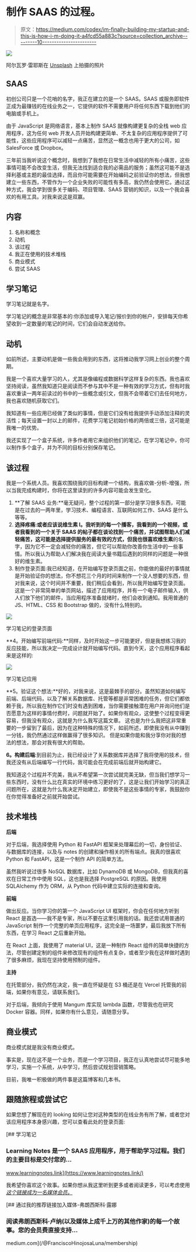 # 制作 SAAS 的过程。

> 原文：<https://medium.com/codex/im-finally-building-my-startup-and-this-is-how-i-m-doing-it-a4fcd55a883c?source=collection_archive---------10----------------------->

![](img/bca0717df8df494ac913423377c1c8ab.png)

阿尔瓦罗·雷耶斯在 [Unsplash](https://unsplash.com?utm_source=medium&utm_medium=referral) 上拍摄的照片

## SAAS

初创公司只是一个花哨的名字，我正在建立的是一个 SAAS。SAAS 或服务即软件正成为最赚钱的在线业务之一，它提供的软件不需要用户将任何东西下载到他们的电脑或手机上。

由于 JavaScript 是网络语言，基本上制作 SAAS 就像构建更复杂的全栈 web 应用程序，这为任何 web 开发人员开始构建更简单、不太复杂的应用程序提供了可能性，这些应用程序可以减轻一点痛苦，显然这一概念也用于更大的公司，如 SalesForce 或 Dropbox。

三年前当我听说这个概念时，我想到了我想在日常生活中减轻的所有小痛苦，这些事情可能不会改变生活，但我无法找到适合我的必需品的服务；虽然这可能不是选择利基或主题的最佳选择，而且你可能需要在开始编码之前验证你的想法，但我想建立一些东西，不管作为一个企业失败的可能性有多高，我仍然会使用它。通过这种方式，我会学到很多关于编码、项目管理、SAAS 营销的知识，以及一个我会喜欢的有用工具。对我来说这是双赢。

## 内容

1.  名称和概念
2.  动机
3.  该过程
4.  我正在使用的技术堆栈
5.  商业模式
6.  尝试 SAAS

## **学习笔记**

学习笔记就是名字。

学习笔记的概念是非常基本的:你添加或导入笔记/报价到你的帐户，安排每天你希望收到一定数量的笔记的时间，它们会自动发送给你。

## 动机

如前所述，主要动机是做一些我会用到的东西，这将推动我学习网上创业的整个周期。

我是一个喜欢大量学习的人，尤其是像编程或数据科学这样复杂的东西。我也喜欢坚持阅读，虽然我知道只是阅读而不参与其中不是一种有效的学习方式，但有时我喜欢重读一两年前读过的书中的一些概念或引文，但我不会带着它们去任何地方，我也喜欢随机获取它们。

我知道有一些应用已经做了类似的事情，但是它们没有给我提供手动添加注释的灵活性；每天设置一封以上的邮件，花费学习笔记初始价格的两倍或三倍，这可能是我唯一的优势。

我还实现了一个盒子系统，许多作者用它来组织他们的笔记，在学习笔记中，你可以制作多个盒子，并为不同的目标分别保存笔记。

## 该过程

我是一个系统人员。我喜欢围绕我的目标构建一个结构，我喜欢做-分析-增强，所以当我完成构建时，你将在这里读到的许多内容可能会发生变化。

1.  **了解 SAAS 业务:**毫无疑问，整个过程的第一部分是学习很多东西，可能是在过去的一两年里，学习技术、编程语言、互联网如何工作、SAAS 是什么等等。
2.  **选择疼痛:**或者应该说维生素 I。我听到的每一个播客，我看到的一个视频，或者我看到的一个关于 SAAS 的帖子都在谈论找到一个痛苦，并试图帮助人们减轻痛苦，这可能是选择提供服务的最有效的方式，但我也很喜欢**维生素**的名字，因为它不一定会减轻你的痛苦，但它可以帮助你改善你生活中的一些事情。所以我认为帮助人们解决我在阅读大量书籍后遇到的同样的问题是一种很好的维生素。
3.  制作登录页面:我已经知道，在开始编写登录页面之前，你能做的最好的事情就是开始验证你的想法，你不想花三个月的时间来制作一个没人想要的东西，但对我来说，这个时间并不重要，我们稍后会看到，所以我开始编写登录页面。这是一个非常简单的单页网站，描述了应用程序，并有一个电子邮件输入，供人们放下他们的邮件，当应用程序准备就绪时，他们会收到通知。我用普通的 JS、HTML、CSS 和 Bootstrap 做的，没有什么特别的。

![](img/dad59964f7b9844b5fb100441d70f5d4.png)

学习笔记的登录页面

**4。开始编写前端代码:**同样，及时开始这一步可能更好，但是我想练习我的反应技能，所以我决定一完成设计就开始编写代码。直到今天，这个应用程序看起来是这样的:

![](img/ae0e601bb27eb443556bb323b0e1bb82.png)

学习笔记应用

**5。验证这个想法:**好的，对我来说，这是最棘手的部分。虽然知道如何编写前端、后端代码，以及了解关系数据库、托管等都是非常困难的任务，但它们都依赖于我，所以我在制作它们时没有遇到困难，当你需要接触潜在用户并询问他们是否愿意为这样的事情付费时，问题就开始了。如果你有观众，这使整个过程变得更容易，但我没有观众，这就是为什么我写这篇文章。 这也是为什么我把这非常重要的一步留到了最后，因为在这种特殊的情况下，如前所述，即使我没有从中赚到一分钱，我仍然通过这样做赢得了很多知识。 但是如果你能和我分享你对我的想法的想法，那会对我有很大的帮助。

**6。构建后端**:到目前为止，我已经设计了关系数据库并选择了我将使用的技术，但我还没有从后端编写一行代码，我可能会在完成前端后就开始构建它。

我知道这个过程并不完美，我从不希望第一次尝试就完美无缺，但当我们想学习一些东西时，没有什么比在真实的环境中练习更好的了，这是让我们开始学习的真正问题所在，这就是为什么我决定开始建立，即使我不是这些事情的专家，我鼓励你在你觉得准备好之前就开始尝试。

## 技术堆栈

**后端**

对于后端，我选择使用 Python 和 FastAPI 框架来处理幕后的一切，身份验证、与数据库的连接，以及与 notes 的创建和操作相关的所有端点。我真的很喜欢 Python 和 FastAPI，这是一个制作 API 的简单方法。

虽然我听说过很多 NoSQL 数据库，比如 DynamoDB 或 MongoDB，但我真的喜欢在日常工作中使用 SQL，这也是我选择 PostgreSQL 的原因。我使用 SQLAlchemy 作为 ORM，从 Python 代码中建立实际的连接和查询。

**前端**

做出反应。当你学习你的第一个 JavaScript UI 框架时，你会在任何地方听到 React 是首选——我不是专家，所以不要在这里引用我的话。我还尝试用普通的 JavaScript 制作一个完整的单页应用程序，这完全是一场噩梦，最后我放下所有东西，在学习 React 之后重新开始。

在 React 上面，我使用了 material UI，这是一种制作 React 组件的简单快捷的方法，尽管创建定制的组件来修改现有的组件有点复杂，或者至少我在这样做时遇到了很多麻烦，我现在坚持使用预制的组件。

**主持**

在托管部分，我仍然在决定，我一直在怀疑是在 S3 桶还是在 Vercel 托管我的前端，如果你有意见，请联系我们。

对于后端，我倾向于使用 Mangum 库实现 lambda 函数，尽管我也在研究 Docker 容器。同样，如果你有什么意见，请随意分享。

## 商业模式

商业模式就是我没有商业模式。

事实是，现在这不是一个业务，而是一个学习项目，我正在认真地尝试尽可能多地学习，实施一个系统，从中学习，然后尝试规划营销策略。

目前，我唯一积极做的两件事是这篇博客和几本书。

## 跟随旅程或尝试它

如果您想了解现在的 looking 如何让您对这种类型的在线业务有所了解，或者您对该应用程序本身感兴趣，您可以查看此处的登录页面:

[](https://www.learningnotes.link/) [## 学习笔记

### Learning Notes 是一个 SAAS 应用程序，用于帮助学习过程。我们的主要目标是交付您的…

www.learningnotes.link](https://www.learningnotes.link/) 

我希望你喜欢这个故事。如果你想从我这里听到更多或者阅读更多，可以考虑使用 [*这个链接成为一名媒体会员。*](/@FranciscoHinojosaLuna/membership)

[](/@FranciscoHinojosaLuna/membership) [## 通过我的推荐链接加入媒体-弗朗西斯科·露娜

### 阅读弗朗西斯科·卢纳(以及媒体上成千上万的其他作家)的每一个故事。您的会员费直接支持…

medium.com](/@FranciscoHinojosaLuna/membership)